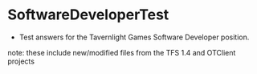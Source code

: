 # SoftwareDeveloperTest


- Test answers for the Tavernlight Games Software Developer position.

note:
these include new/modified files from the TFS 1.4 and OTClient projects

